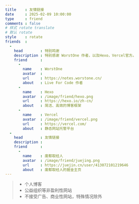 ```yaml
---
title    : 友情链接
date     : 2025-02-09 10:00:00
type     : friend
comments : false
# 样式 rotate translate  
# 默认 rotate
style    : rotate
friends  : 
  - 
    head        : 特别鸣谢
    description : 特别感谢 WorstOne 作者，以及Hexo，Vercel官方。
    friend      :
      -
        name    : WorstOne
        avatar  : 
        url     : https://notes.worstone.cn/
        about   : Live For Code 作者
      - 
        name    : Hexo
        avatar  : /image/friend/hexo.png
        url     : https://hexo.io/zh-cn/
        about   : 简洁、高效的博客框架
      - 
        name    : Vercel
        avatar  : /image/friend/vercel.png
        url     : https://vercel.com/
        about   : 静态网站托管平台
  - 
    head        : 友情链接
    description : 
    friend      :
      - 
        name    : 废都取经人
        avatar  : /image/friend/juejing.png
        url     : https://juejin.cn/user/413072101219646
        about   : 废都取经人的掘金主页
---
```


> - 个人博客
> - 公益组织等非盈利性网站
> - 不接受广告、商业性网站，特殊情况除外
